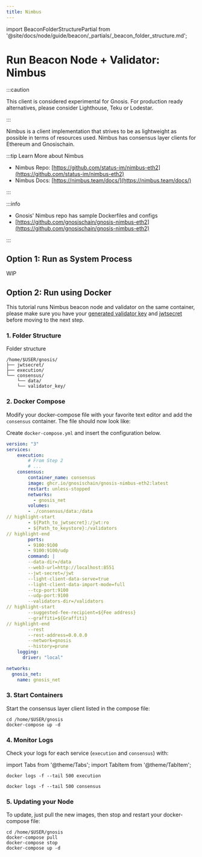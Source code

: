 ```yaml
---
title: Nimbus
---
```

import BeaconFolderStructurePartial from '@site/docs/node/guide/beacon/_partials/_beacon_folder_structure.md';

# Run Beacon Node + Validator: Nimbus

:::caution

This client is considered experimental for Gnosis. For production ready alternatives, please consider Lighthouse, Teku or Lodestar.

:::

Nimbus is a client implementation that strives to be as lightweight as possible in terms of resources used. Nimbus has consensus layer clients for Ethereum and Gnosischain. 

:::tip Learn More about Nimbus

- Nimbus Repo:  [https://github.com/status-im/nimbus-eth2](https://github.com/status-im/nimbus-eth2)
- Nimbus Docs: [https://nimbus.team/docs/](https://nimbus.team/docs/) 

:::

:::info 

- Gnosis' Nimbus repo has sample Dockerfiles and configs
- [https://github.com/gnosischain/gnosis-nimbus-eth2](https://github.com/gnosischain/gnosis-nimbus-eth2)

:::


## Option 1: Run as System Process

WIP

## Option 2: Run using Docker


This tutorial runs Nimbus beacon node and validator on the same container, please make sure you have your [generated validator key](../README.md#step-4a-generate-validator-keys) and [jwtsecret](../README.md#step-1-configure-server) before moving to the next step.

### 1. Folder Structure

Folder structure 

```shell
/home/$USER/gnosis/
├── jwtsecret/
├── execution/
└── consensus/
    └── data/
    └── validator_key/
```


### 2. Docker Compose

Modify your docker-compose file with your favorite text editor and add the `consensus` container. The file should now look like:

Create `docker-compose.yml` and insert the configuration below.

```yaml title="/home/$USER/gnosis/docker-compose.yml" showLineNumbers
version: "3"
services:
    execution:
        # From Step 2
        # ...
    consensus:
        container_name: consensus
        image: ghcr.io/gnosischain/gnosis-nimbus-eth2:latest
        restart: unless-stopped
        networks:
          - gnosis_net
        volumes:
        - ./consensus/data:/data
// highlight-start
        - ${Path_to_jwtsecret}:/jwt:ro
        - ${Path_to_keystore}:/validators
// highlight-end
        ports:
        - 9100:9100
        - 9100:9100/udp
        command: |
        --data-dir=/data
        --web3-url=http://localhost:8551
        --jwt-secret=/jwt
        --light-client-data-serve=true
        --light-client-data-import-mode=full
        --tcp-port:9100
        --udp-port:9100
        --validators-dir=/validators
// highlight-start
        --suggested-fee-recipient=${Fee address}
        --graffiti=${Graffiti}
// highlight-end
        --rest
        --rest-address=0.0.0.0
        --network=gnosis
        --history=prune
    logging:
      driver: "local"

networks:
  gnosis_net:
    name: gnosis_net
```

### 3. Start Containers

Start the consensus layer client listed in the compose file:

```shell
cd /home/$USER/gnosis
docker-compose up -d
```

### 4. Monitor Logs

Check your logs for each service (`execution` and `consensus`) with:

import Tabs from '@theme/Tabs';
import TabItem from '@theme/TabItem';

<Tabs>
  <TabItem value="execution" label="execution" default>

```shell
docker logs -f --tail 500 execution
```

  </TabItem>
  <TabItem value="consensus" label="consensus">

```shell
docker logs -f --tail 500 consensus
```

  </TabItem>
</Tabs>

### 5. Updating your Node

To update, just pull the new images, then stop and restart your docker-compose file:

```shell
cd /home/$USER/gnosis
docker-compose pull
docker-compose stop
docker-compose up -d
```
